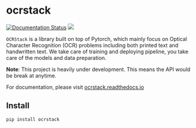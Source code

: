 # ocrstack


[![Documentation Status](https://readthedocs.org/projects/ocrstack/badge/?version=latest)](https://ocrstack.readthedocs.io/en/latest/?badge=latest)
![](https://github.com/ocrstack/ocrstack/actions/workflows/workflow.yml/badge.svg)

`OCRStack` is a library built on top of Pytorch, which mainly focus on Optical Character Recognition (OCR) problems including both printed text and handwritten text. We take care of training and deploying pipeline, you take care of the models and data preparation.

**Note**: This project is heavily under development. This means the API would be break at anytime.


For documentation, please visit [ocrstack.readthedocs.io](ocrstack.readthedocs.io)

## Install

```bash
pip install ocrstack
```
